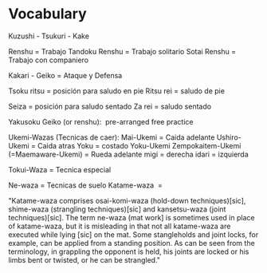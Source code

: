 # Vocabulary

Kuzushi - Tsukuri - Kake

Renshu = Trabajo
Tandoku Renshu = Trabajo solitario
Sotai Renshu = Trabajo con companiero

Kakari - Geiko = Ataque y Defensa

Tsoku ritsu = posición para saludo en pie
Ritsu rei = saludo de pie

Seiza = posición para saludo sentado
Za rei = saludo sentado

Yakusoku Geiko (or renshu): 
pre-arranged free practice

Ukemi-Wazas (Tecnicas de caer):
Mai-Ukemi = Caida adelante
Ushiro-Ukemi = Caida atras
Yoku = costado
Yoku-Ukemi
Zempokaitem-Ukemi (=Maemaware-Ukemi) = Rueda adelante
migi = derecha
idari = izquierda

Tokui-Waza = Tecnica especial 

Ne-waza = Tecnicas de suelo
Katame-waza  = 

"Katame-waza comprises osai-komi-waza (hold-down techniques)[sic], shime-waza (strangling techniques)[sic] and kansetsu-waza (joint techniques)[sic]. The term ne-waza (mat work] is sometimes used in place of katame-waza, but it is misleading in that not all katame-waza are executed while lying [sic] on the mat. Some stangleholds and joint locks, for example, can be applied from a standing position. As can be seen from the terminology, in grappling the opponent is held, his joints are locked or his limbs bent or twisted, or he can be strangled."
